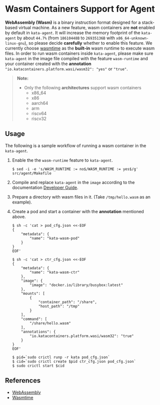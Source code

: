 # Wasm Containers Support for Agent

**WebAssembly (Wasm)** is a binary instruction format designed for a stack-based virtual machine. As a new feature, wasm containers are **not** enabled by default in `kata-agent`. It will increase the memory footprint of the `kata-agent` by about `44.7%` (from `18610448B` to `26935136B` with `x86_64-unknown-linux-gnu`), so please decide **carefully** whether to enable this feature. We currently choose [wasmtime](https://github.com/bytecodealliance/wasmtime) as the **built-in** wasm runtime to execute wasm files. In order to run wasm containers inside `kata-agent`, please make sure `kata-agent` in the image file compiled with the feature `wasm-runtime` and your container created with the **annotation** `"io.katacontainers.platform.wasi/wasm32": "yes"` or `"true"`.

> **Note:**
> 
> - Only the following **architectures** support wasm containers
> 	- x86_64
> 	- x86
> 	- aarch64
> 	- arm
> 	- riscv64
> 	- riscv32
>

## Usage

The following is a sample workflow of running a wasm container in the `kata-agent`.

1. Enable the the `wasm-runtime` feature to `kata-agent`.

	```shell
	$ sed -i -e 's/WASM_RUNTIME := no$/WASM_RUNTIME := yes$/g' src/agent/Makefile
	```

2. Compile and replace `kata-agent` in the `image` according to the documentation [Developer Guide](../Developer-Guide.md#build-a-custom-kata-agent---optional).

3. Prepare a directory with wasm files in it. (Take `/tmp/hello.wasm` as an example).

4. Create a pod and start a container with the **annotation** mentioned above.
   
   	```shell
   	$ sh -c 'cat > pod_cfg.json <<-EOF
	{
		"metadata": {
			"name": "kata-wasm-pod"
		}
	}
	EOF'

	$ sh -c 'cat > ctr_cfg.json <<-EOF
	{
		"metadata": {
			"name": "kata-wasm-ctr"
		},
		"image": {
			"image": "docker.io/library/busybox:latest"
		},
		"mounts": [
			{
				"container_path": "/share",
				"host_path": "/tmp"
			}
		],
		"command": [
			"/share/hello.wasm"
		],
		"annotations": {
			"io.katacontainers.platform.wasi/wasm32": "true"
		}
	}
	EOF'

	$ pid=`sudo crictl runp -r kata pod_cfg.json`
	$ cid=`sudo crictl create $pid ctr_cfg.json pod_cfg.json`
	$ sudo crictl start $cid
   	```

## References

- [WebAssembly](https://webassembly.org)
- [Wasmtime](https://wasmtime.dev)
